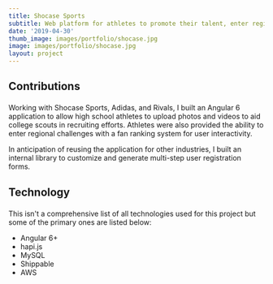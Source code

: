 ```yaml
---
title: Shocase Sports
subtitle: Web platform for athletes to promote their talent, enter regional challenges, and connect with talent scouts
date: '2019-04-30'
thumb_image: images/portfolio/shocase.jpg
image: images/portfolio/shocase.jpg
layout: project
---
```


<div class="block-header inner-sm" style="margin-top: 1.5em; margin-bottom: 1.5em">
  <h2 class="block-title line-top">Contributions</h2>
</div>

Working with Shocase Sports, Adidas, and Rivals, I built an Angular 6 application to allow high school athletes to upload photos and videos to aid college scouts in recruiting efforts. Athletes were also provided the ability to enter regional challenges with a fan ranking system for user interactivity.

In anticipation of reusing the application for other industries, I built an internal library to customize and generate multi-step user registration forms.

<div class="block-header inner-sm" style="margin-bottom: 1.5em">
  <h2 class="block-title line-top">Technology</h2>
</div>

This isn't a comprehensive list of all technologies used for this project but some of the primary ones are listed below:

- Angular 6+
- hapi.js
- MySQL
- Shippable
- AWS